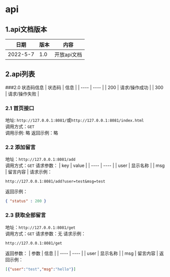 # api 
## 1.api文档版本
| 日期 | 版本 | 内容 |
| ---- | ---- | ---- |
| 2022-5-7 | 1.0 | 开放api文档 |
## 2.api列表
###2.0 状态码信息
| 状态码 | 信息 |
| ---- | ---- |
| 200 | 请求/操作成功 |
| 300 | 请求/操作失败 |
### 2.1 首页接口
地址: `http://127.0.0.1:8081/`或`http://127.0.0.1:8081/index.html`   
调用方式：`GET`  
调用示例: 略
返回示例：略  
### 2.2 添加留言
地址：`http://127.0.0.1:8081/add`  
调用方式：`GET`
请求参数：
| key | value |
| ---- | ---- |
| user | 显示名称 |
| msg | 留言内容 |
请求示例：
```
http://127.0.0.1:8081/add?user=test&msg=test
```
返回示例：
```json
{ "status" : 200 }
```
### 2.3 获取全部留言
地址：`http://127.0.0.1:8081/get`  
调用方式：`GET`
请求参数：无
请求示例：
```
http://127.0.0.1:8081/get
```
返回参数：
| 参数 | 信息 |
| ---- | ---- |
| user | 显示名称 |
| msg | 留言内容 |
返回示例：
```json
[{"user":"test","msg":"hello"}]
```

